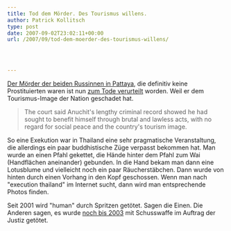 ```yaml
---
title: Tod dem Mörder. Des Tourismus willens.
author: Patrick Kollitsch
type: post
date: 2007-09-02T23:02:11+00:00
url: /2007/09/tod-dem-moerder-des-tourismus-willens/




---
```

<a href="1153">Der Mörder der beiden Russinnen in Pattaya</a>, die definitiv keine Prostituierten waren ist nun [zum Tode verurteilt][1] worden. Weil er dem Tourismus-Image der Nation geschadet hat. 

> The court said Anuchit's lengthy criminal record showed he had sought to benefit himself through brutal and lawless acts, with no regard for social peace and the country's tourism image.

So eine Exekution war in Thailand eine sehr pragmatische Veranstaltung, die allerdings ein paar buddhistische Züge verpasst bekommen hat. Man wurde an einen Pfahl gekettet, die Hände hinter dem Pfahl zum Wai (Handflächen aneinander) gebunden. In die Hand bekam man dann eine Lotusblume und vielleicht noch ein paar Räucherstäbchen. Dann wurde von hinten durch einen Vorhang in den Kopf geschossen. Wenn man nach "execution thailand" im Internet sucht, dann wird man entsprechende Photos finden.

Seit 2001 wird "human" durch Spritzen getötet. Sagen die Einen. Die Anderen sagen, es wurde [noch bis 2003][2] mit Schusswaffe im Auftrag der Justiz getötet.

 [1]: http://www.nationmultimedia.com/breakingnews/read.php?newsid=30047597
 [2]: http://www.richard.clark32.btinternet.co.uk/shooting.html